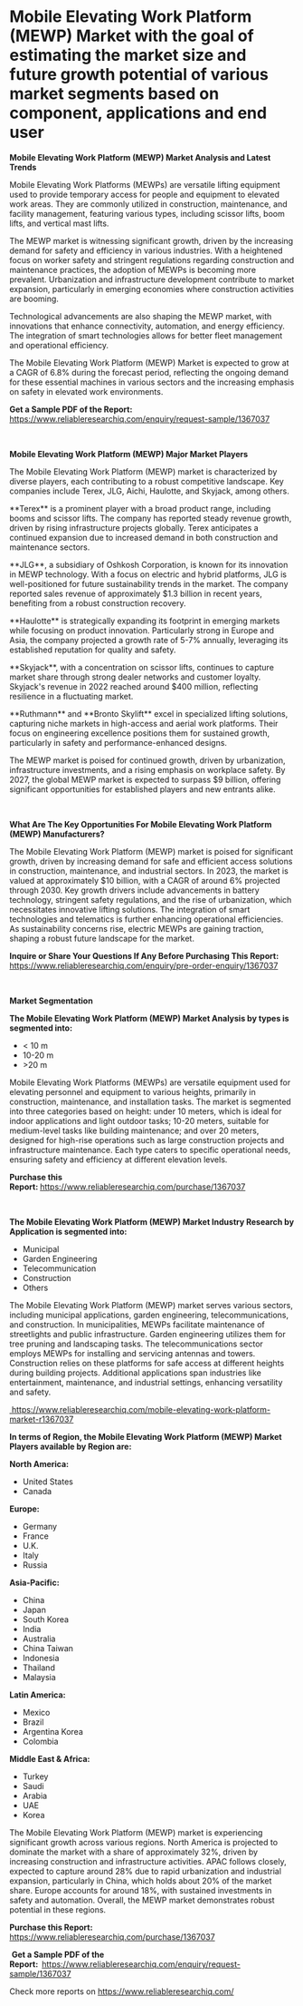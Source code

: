 <p><h1>Mobile Elevating Work Platform (MEWP) Market with the goal of estimating the market size and future growth potential of various market segments based on component, applications and end user</h1></p><p><strong>Mobile Elevating Work Platform (MEWP) Market Analysis and Latest Trends</strong></p>
<p><p>Mobile Elevating Work Platforms (MEWPs) are versatile lifting equipment used to provide temporary access for people and equipment to elevated work areas. They are commonly utilized in construction, maintenance, and facility management, featuring various types, including scissor lifts, boom lifts, and vertical mast lifts. </p><p>The MEWP market is witnessing significant growth, driven by the increasing demand for safety and efficiency in various industries. With a heightened focus on worker safety and stringent regulations regarding construction and maintenance practices, the adoption of MEWPs is becoming more prevalent. Urbanization and infrastructure development contribute to market expansion, particularly in emerging economies where construction activities are booming. </p><p>Technological advancements are also shaping the MEWP market, with innovations that enhance connectivity, automation, and energy efficiency. The integration of smart technologies allows for better fleet management and operational efficiency. </p><p>The Mobile Elevating Work Platform (MEWP) Market is expected to grow at a CAGR of 6.8% during the forecast period, reflecting the ongoing demand for these essential machines in various sectors and the increasing emphasis on safety in elevated work environments.</p></p>
<p><strong>Get a Sample PDF of the Report:&nbsp;</strong> <a href="https://www.reliableresearchiq.com/enquiry/request-sample/1367037?utm_campaign=2885&utm_medium=2&utm_source=Github&utm_content=ia&utm_term=28022025&utm_id=mobile-elevating-work-platform-mewp">https://www.reliableresearchiq.com/enquiry/request-sample/1367037</a></p>
<p>&nbsp;</p>
<p><strong>Mobile Elevating Work Platform (MEWP) Major Market Players</strong></p>
<p><p>The Mobile Elevating Work Platform (MEWP) market is characterized by diverse players, each contributing to a robust competitive landscape. Key companies include Terex, JLG, Aichi, Haulotte, and Skyjack, among others.</p><p>**Terex** is a prominent player with a broad product range, including booms and scissor lifts. The company has reported steady revenue growth, driven by rising infrastructure projects globally. Terex anticipates a continued expansion due to increased demand in both construction and maintenance sectors.</p><p>**JLG**, a subsidiary of Oshkosh Corporation, is known for its innovation in MEWP technology. With a focus on electric and hybrid platforms, JLG is well-positioned for future sustainability trends in the market. The company reported sales revenue of approximately $1.3 billion in recent years, benefiting from a robust construction recovery.</p><p>**Haulotte** is strategically expanding its footprint in emerging markets while focusing on product innovation. Particularly strong in Europe and Asia, the company projected a growth rate of 5-7% annually, leveraging its established reputation for quality and safety.</p><p>**Skyjack**, with a concentration on scissor lifts, continues to capture market share through strong dealer networks and customer loyalty. Skyjack's revenue in 2022 reached around $400 million, reflecting resilience in a fluctuating market.</p><p>**Ruthmann** and **Bronto Skylift** excel in specialized lifting solutions, capturing niche markets in high-access and aerial work platforms. Their focus on engineering excellence positions them for sustained growth, particularly in safety and performance-enhanced designs.</p><p>The MEWP market is poised for continued growth, driven by urbanization, infrastructure investments, and a rising emphasis on workplace safety. By 2027, the global MEWP market is expected to surpass $9 billion, offering significant opportunities for established players and new entrants alike.</p></p>
<p>&nbsp;</p>
<p><strong>What Are The Key Opportunities For Mobile Elevating Work Platform (MEWP) Manufacturers?</strong></p>
<p><p>The Mobile Elevating Work Platform (MEWP) market is poised for significant growth, driven by increasing demand for safe and efficient access solutions in construction, maintenance, and industrial sectors. In 2023, the market is valued at approximately $10 billion, with a CAGR of around 6% projected through 2030. Key growth drivers include advancements in battery technology, stringent safety regulations, and the rise of urbanization, which necessitates innovative lifting solutions. The integration of smart technologies and telematics is further enhancing operational efficiencies. As sustainability concerns rise, electric MEWPs are gaining traction, shaping a robust future landscape for the market.</p></p>
<p><strong>Inquire or Share Your Questions If Any Before Purchasing This Report:</strong> <a href="https://www.reliableresearchiq.com/enquiry/pre-order-enquiry/1367037?utm_campaign=2885&utm_medium=2&utm_source=Github&utm_content=ia&utm_term=28022025&utm_id=mobile-elevating-work-platform-mewp">https://www.reliableresearchiq.com/enquiry/pre-order-enquiry/1367037</a></p>
<p>&nbsp;</p>
<p><strong>Market Segmentation</strong></p>
<p><strong>The Mobile Elevating Work Platform (MEWP) Market Analysis by types is segmented into:</strong></p>
<p><ul><li>< 10 m</li><li>10-20 m</li><li>>20 m</li></ul></p>
<p><p>Mobile Elevating Work Platforms (MEWPs) are versatile equipment used for elevating personnel and equipment to various heights, primarily in construction, maintenance, and installation tasks. The market is segmented into three categories based on height: under 10 meters, which is ideal for indoor applications and light outdoor tasks; 10-20 meters, suitable for medium-level tasks like building maintenance; and over 20 meters, designed for high-rise operations such as large construction projects and infrastructure maintenance. Each type caters to specific operational needs, ensuring safety and efficiency at different elevation levels.</p></p>
<p><strong>Purchase this Report:&nbsp;</strong><a href="https://www.reliableresearchiq.com/purchase/1367037?utm_campaign=2885&utm_medium=2&utm_source=Github&utm_content=ia&utm_term=28022025&utm_id=mobile-elevating-work-platform-mewp">https://www.reliableresearchiq.com/purchase/1367037</a></p>
<p>&nbsp;</p>
<p><strong>The Mobile Elevating Work Platform (MEWP) Market Industry Research by Application is segmented into:</strong></p>
<p><ul><li>Municipal</li><li>Garden Engineering</li><li>Telecommunication</li><li>Construction</li><li>Others</li></ul></p>
<p><p>The Mobile Elevating Work Platform (MEWP) market serves various sectors, including municipal applications, garden engineering, telecommunications, and construction. In municipalities, MEWPs facilitate maintenance of streetlights and public infrastructure. Garden engineering utilizes them for tree pruning and landscaping tasks. The telecommunications sector employs MEWPs for installing and servicing antennas and towers. Construction relies on these platforms for safe access at different heights during building projects. Additional applications span industries like entertainment, maintenance, and industrial settings, enhancing versatility and safety.</p></p>
<p><a href="https://www.reliableresearchiq.com/mobile-elevating-work-platform-market-r1367037?utm_campaign=2885&utm_medium=2&utm_source=Github&utm_content=ia&utm_term=28022025&utm_id=mobile-elevating-work-platform-mewp">&nbsp;https://www.reliableresearchiq.com/mobile-elevating-work-platform-market-r1367037</a></p>
<p><strong>In terms of Region, the Mobile Elevating Work Platform (MEWP) Market Players available by Region are:</strong></p>
<p>
    <p> <strong> North America: </strong>
        <ul>
            <li>United States</li>
            <li>Canada</li>
        </ul>
        </p> 
    <p> <strong> Europe: </strong>
        <ul>
            <li>Germany</li>
            <li>France</li>
            <li>U.K.</li>
            <li>Italy</li>
            <li>Russia</li>
        </ul>
        </p> 
    <p> <strong> Asia-Pacific: </strong>
        <ul>
            <li>China</li>
            <li>Japan</li>
            <li>South Korea</li>
            <li>India</li>
            <li>Australia</li>
            <li>China Taiwan</li>
            <li>Indonesia</li>
            <li>Thailand</li>
            <li>Malaysia</li>
        </ul>
        </p> 
    <p> <strong> Latin America: </strong>
        <ul>
            <li>Mexico</li>
            <li>Brazil</li>
            <li>Argentina Korea</li>
            <li>Colombia</li>
        </ul>
        </p> 
    <p> <strong> Middle East & Africa: </strong>
        <ul>
            <li>Turkey</li>
            <li>Saudi</li>
            <li>Arabia</li>
            <li>UAE</li>
            <li>Korea</li>
        </ul>
    </p>
    </p>
<p><p>The Mobile Elevating Work Platform (MEWP) market is experiencing significant growth across various regions. North America is projected to dominate the market with a share of approximately 32%, driven by increasing construction and infrastructure activities. APAC follows closely, expected to capture around 28% due to rapid urbanization and industrial expansion, particularly in China, which holds about 20% of the market share. Europe accounts for around 18%, with sustained investments in safety and automation. Overall, the MEWP market demonstrates robust potential in these regions.</p></p>
<p><strong>Purchase this Report: </strong><a href="https://www.reliableresearchiq.com/purchase/1367037?utm_campaign=2885&utm_medium=2&utm_source=Github&utm_content=ia&utm_term=28022025&utm_id=mobile-elevating-work-platform-mewp">https://www.reliableresearchiq.com/purchase/1367037</a></p>
<p>&nbsp;<strong>Get a Sample PDF of the Report:&nbsp;&nbsp;</strong><a href="https://www.reliableresearchiq.com/enquiry/request-sample/1367037?utm_campaign=2885&utm_medium=2&utm_source=Github&utm_content=ia&utm_term=28022025&utm_id=mobile-elevating-work-platform-mewp">https://www.reliableresearchiq.com/enquiry/request-sample/1367037</a></p>
<p><strong></strong></p>
<p>Check more reports on <a href="https://www.reliableresearchiq.com/?utm_campaign=2885&utm_medium=2&utm_source=Github&utm_content=ia&utm_term=28022025&utm_id=mobile-elevating-work-platform-mewp">https://www.reliableresearchiq.com/</a></p>